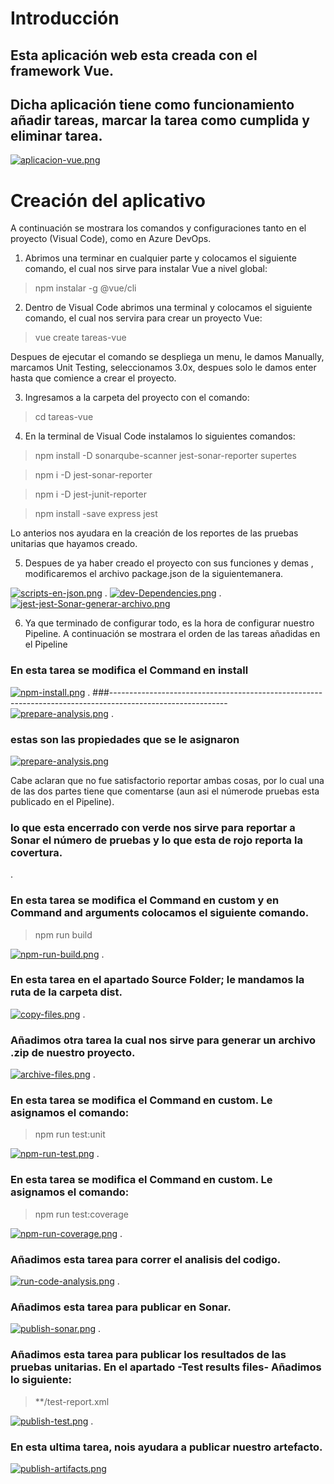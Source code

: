 # Introducción
## Esta aplicación web esta creada con el framework Vue.
## Dicha aplicación tiene como funcionamiento añadir tareas, marcar la tarea como cumplida y eliminar tarea.
[![aplicacion-vue.png](https://i.postimg.cc/pXhjf89G/aplicacion-vue.png)](https://postimg.cc/xcQqYX3M)

# Creación del aplicativo
A continuación se mostrara los comandos y configuraciones tanto en el proyecto (Visual Code), como en Azure DevOps.
1.	Abrimos una terminar en cualquier parte y colocamos el siguiente comando, el cual nos sirve para instalar Vue a nivel global: 
> npm instalar -g @vue/cli
2.	Dentro de Visual Code abrimos una terminal y colocamos el siguiente comando, el cual nos servira para crear un proyecto Vue:
> vue create tareas-vue
                    
Despues de ejecutar el comando se despliega un menu, le damos Manually, marcamos Unit Testing, seleccionamos 3.0x, despues solo le damos enter hasta que comience a crear el proyecto.
                    
3.	Ingresamos a la carpeta del proyecto con el comando:
> cd tareas-vue
                    
4.	En la terminal de Visual Code instalamos lo siguientes comandos:
                    
> npm install -D sonarqube-scanner jest-sonar-reporter supertes
                    
> npm i -D jest-sonar-reporter
                    
> npm i -D jest-junit-reporter
                    
> npm install -save express jest
                    
Lo anterios nos ayudara en la creación de los reportes de las pruebas unitarias que hayamos creado.
                    
5.  Despues de ya haber creado el proyecto con sus funciones y demas , modificaremos el archivo package.json de la siguientemanera.

[![scripts-en-json.png](https://i.postimg.cc/y8sdrSQy/scripts-en-json.png)](https://postimg.cc/nCSpXMtX)
.
[![dev-Dependencies.png](https://i.postimg.cc/KzR4DSqX/dev-Dependencies.png)](https://postimg.cc/N9vgQVvb)
.
[![jest-jest-Sonar-generar-archivo.png](https://i.postimg.cc/R0PNtVTQ/jest-jest-Sonar-generar-archivo.png)](https://postimg.cc/8F6pQG9j)

6.  Ya que terminado de configurar todo, es la hora de configurar nuestro Pipeline.
A continuación se mostrara el orden de las tareas añadidas en el Pipeline

### En esta tarea se modifica el Command en install
[![npm-install.png](https://i.postimg.cc/2jgLTyN0/npm-install.png)](https://postimg.cc/4nb3xJdc)
.
###-----------------------------------------------------------------------------------------------------------
[![prepare-analysis.png](https://i.postimg.cc/ht1JS0zY/prepare-analysis.png)](https://postimg.cc/sM1fm7JP)
.
### estas son las propiedades que se le asignaron
[![prepare-analysis.png](https://i.postimg.cc/1RVfgSVw/prepare-analysis.png)](https://postimg.cc/Rq9M8jRZ)

Cabe aclaran que no fue satisfactorio reportar ambas cosas, por lo cual una de las dos partes tiene que comentarse (aun asi el númerode pruebas esta publicado en el Pipeline).
### lo que esta encerrado con verde nos sirve para reportar a Sonar el número de pruebas y lo que esta de rojo reporta la covertura.
.
### En esta tarea se modifica el Command en custom y en Command and arguments colocamos el siguiente comando.
> npm run build

[![npm-run-build.png](https://i.postimg.cc/3rkDgpVy/npm-run-build.png)](https://postimg.cc/6TN3K79w)
.
### En esta tarea en el apartado Source Folder; le mandamos la ruta de la carpeta dist.
[![copy-files.png](https://i.postimg.cc/wMRH79Wv/copy-files.png)](https://postimg.cc/Fkvw6XX5)
.
### Añadimos otra tarea la cual nos sirve para generar un archivo .zip de nuestro proyecto.
[![archive-files.png](https://i.postimg.cc/kDrCSLZy/archive-files.png)](https://postimg.cc/bSR4cVqG)
.
### En esta tarea se modifica el Command en custom. Le asignamos el comando:
> npm run test:unit

[![npm-run-test.png](https://i.postimg.cc/hG4Xh7Vt/npm-run-test.png)](https://postimg.cc/Sn5SvRZB)
.
### En esta tarea se modifica el Command en custom. Le asignamos el comando:
> npm run test:coverage

[![npm-run-coverage.png](https://i.postimg.cc/wTJyrz6g/npm-run-coverage.png)](https://postimg.cc/CzhxZWBQ)
.
### Añadimos esta tarea para correr el analisis del codigo.
[![run-code-analysis.png](https://i.postimg.cc/SNWRrGrK/run-code-analysis.png)](https://postimg.cc/ppLPVz3N)
.
### Añadimos esta tarea para publicar en Sonar.
[![publish-sonar.png](https://i.postimg.cc/GtD26Pnq/publish-sonar.png)](https://postimg.cc/p52RFFTF)
.
### Añadimos esta tarea para publicar los resultados de las pruebas unitarias. En el apartado -Test results files- Añadimos lo siguiente:
> **/test-report.xml

[![publish-test.png](https://i.postimg.cc/xTrqMZL7/publish-test.png)](https://postimg.cc/8sH1VtKB)
.
### En esta ultima tarea, nois ayudara a publicar nuestro artefacto.
[![publish-artifacts.png](https://i.postimg.cc/FR8zPW8Y/publish-artifacts.png)](https://postimg.cc/9RPc0pW2)